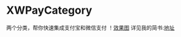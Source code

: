 # XWPayCategory
两个分类，帮你快速集成支付宝和微信支付
！[效果图](http://upload-images.jianshu.io/upload_images/1154055-06b6e788f87c7559.gif?imageMogr2/auto-orient/strip)
详见我的简书:[地址](http://www.jianshu.com/p/5027721f4097)
